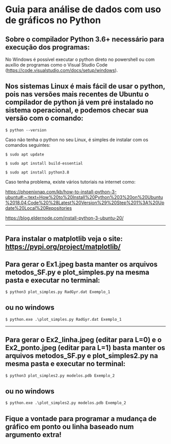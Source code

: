 # Guia para análise de dados com uso de gráficos no Python 

Sobre o compilador Python 3.6+ necessário para execução dos programas:
----

No Windows é possível executar o python direto no powershell ou com auxílio de programas como o Visual Studio Code (https://code.visualstudio.com/docs/setup/windows).

Nos sistemas Linux é mais fácil de usar o python, pois nas versões mais recentes de Ubuntu o compilador de python já vem pré instalado no sistema operacional, e podemos checar sua versão com o comando:
---

    $ python --version

Caso não tenha o python no seu Linux, é simples de instalar com os comandos seguintes:

    $ sudo apt update

    $ sudo apt install build-essential

    $ sudo apt install python3.8

Caso tenha problema, existe vários tutoriais na internet como:

https://phoenixnap.com/kb/how-to-install-python-3-ubuntu#:~:text=How%20to%20Install%20Python%203%20on%20Ubuntu%2018.04,Code%20%28Latest%20Version%29%20Step%201%3A%20Update%20Local%20Repositories

https://blog.eldernode.com/install-python-3-ubuntu-20/

------------------------------------------------------------------------------------------

Para instalar o matplotlib veja o site:
https://pypi.org/project/matplotlib/
------------------------------------------------------------------------------------------

Para gerar o Ex1.jpeg basta manter os arquivos metodos_SF.py e plot_simples.py na mesma pasta e executar no terminal:
--
    $ python3 plot_simples.py RadGyr.dat Exemplo_1
ou no windows
--
    $ python.exe .\plot_simples.py RadGyr.dat Exemplo_1
------------

Para gerar o Ex2_linha.jpeg (editar para L=0) e o Ex2_ponto.jpeg (editar para L=1) basta manter os arquivos metodos_SF.py e plot_simples2.py na mesma pasta e executar no terminal:
--
    $ python3 plot_simples2.py modelos.pdb Exemplo_2
ou no windows
--
    $ python.exe .\plot_simples2.py modelos.pdb Exemplo_2

Fique a vontade para programar a mudança de gráfico em ponto ou linha baseado num argumento extra!
------------
